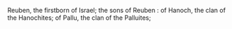 Reuben, the firstborn of Israel; the sons of Reuben : of Hanoch, the clan of the Hanochites; of Pallu, the clan of the Palluites;
